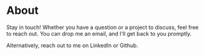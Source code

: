 # About

Stay in touch! Whether you have a question or a project to discuss, feel free to reach out. You can drop me an email, and I'll get back to you promptly.

Alternatively, reach out to me on LinkedIn or Github.
